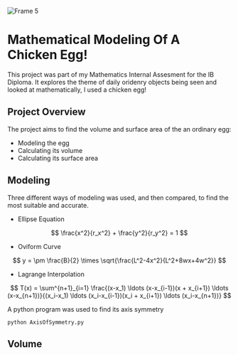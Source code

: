 ![Frame 5](https://github.com/user-attachments/assets/2363a506-bd27-4b5e-adfb-267a41e6157a)

# Mathematical Modeling Of A Chicken Egg!

This project was part of my Mathematics Internal Assesment for the IB Diploma. It explores the theme of daily oridenry objects being seen and looked at mathematically, I used a chicken egg!

## Project Overview

The project aims to find the volume and surface area of the an ordinary egg:

- Modeling the egg
- Calculating its volume
- Calculating its surface area

## Modeling

Three different ways of modeling was used, and then compared, to find the most suitable and accurate.

- Ellipse Equation

$$
\frac{x^2}{r_x^2} + \frac{y^2}{r_y^2} = 1
$$

- Oviform Curve

$$
y = \pm \frac{B}{2} \times \sqrt{\frac{L^2-4x^2}{L^2+8wx+4w^2}}
$$

- Lagrange Interpolation

$$
T(x) = \sum^{n+1}_{i=1} 
\frac{(x-x_1) \ldots (x-x_{i-1})(x + x_{i+1}) \ldots (x-x_{n+1})}{(x_i-x_1) \ldots (x_i-x_{i-1})(x_i + x_{i+1}) \ldots (x_i-x_{n+1})}
$$

A python program was used to find its axis symmetry

```{bash}
python AxisOfSymmetry.py
```

## Volume




